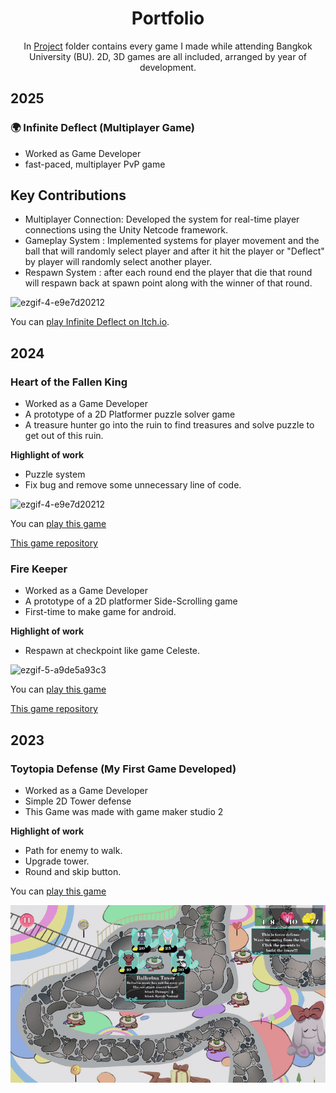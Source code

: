 <div align="center">
  <h1>Portfolio</h1>
</div>
<div align="center">
  
In [Project](https://github.com/pbzpooh123/Chayanon_Yimyam_Port/tree/main/Project) folder contains every game I made while attending Bangkok University (BU). 2D, 3D games are all included, arranged by year of development.
</div>

## 2025

### 🌍 Infinite Deflect (Multiplayer Game)
* Worked as Game Developer
* fast-paced, multiplayer PvP game

## Key Contributions  
- Multiplayer Connection: Developed the system for real-time player connections using the Unity Netcode framework.  
- Gameplay System : Implemented systems for player movement and the ball that will randomly select player and after it hit the player or "Deflect" by player will randomly select another player.
- Respawn System : after each round end the player that die that round will respawn back at spawn point along with the winner of that round.

![ezgif-4-e9e7d20212](https://github.com/pbzpooh123/Chayanon_Yimyam_Port/blob/main/Assest/2025-05-0901-39-42online-video-cutter.com-ezgif.com-video-to-gif-converter.gif)

You can [play Infinite Deflect on Itch.io](https://pbzpooh123.itch.io/infinite-deflect).

## 2024

### Heart of the Fallen King

* Worked as a Game Developer
* A prototype of a 2D Platformer puzzle solver game
* A treasure hunter go into the ruin to find treasures and solve puzzle to get out of this ruin.

**Highlight of work**
- Puzzle system
- Fix bug and remove some unnecessary line of code.


![ezgif-4-e9e7d20212](https://github.com/pbzpooh123/Chayanon_Yimyam_Port/blob/main/Assest/2025-05-0822-03-23-ezgif.com-video-to-gif-converter.gif)

You can [play this game](https://pbzpooh123.itch.io/heartofthefallenking) 

[This game repository](https://github.com/SuNnY54569/Stomach-Struggle)


### Fire Keeper 

* Worked as a Game Developer
* A prototype of a 2D platformer Side-Scrolling game
* First-time to make game for android.

**Highlight of work**
- Respawn at checkpoint like game Celeste.

![ezgif-5-a9de5a93c3](https://github.com/pbzpooh123/Chayanon_Yimyam_Port/blob/main/Assest/2025-05-0822-54-51-ezgif.com-video-to-gif-converter.gif)

You can [play this game](https://pbzpooh123.itch.io/grassland-adventures) 

[This game repository](https://github.com/pbzpooh123/Mobile-Project.git)



## 2023

### Toytopia Defense (My First Game Developed)

* Worked as a Game Developer
* Simple 2D Tower defense
* This Game was made with game maker studio 2 

**Highlight of work**
- Path for enemy to walk.
- Upgrade tower.
- Round and skip button.

You can [play this game](https://everlasting8.itch.io/toytopia-defense) 

![ezgif-5-cc3a34df93](https://github.com/pbzpooh123/Chayanon_Yimyam_Port/blob/main/Assest/ezgif.com-video-to-gif-converter.gif)



